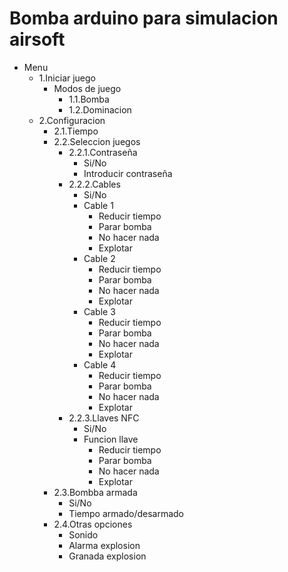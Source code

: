 # Bomba arduino para simulacion airsoft

- Menu
	- 1.Iniciar juego
		- Modos de juego
			- 1.1.Bomba
			- 1.2.Dominacion
	- 2.Configuracion
		- 2.1.Tiempo
		- 2.2.Seleccion juegos
			- 2.2.1.Contraseña
				- Si/No
				- Introducir contraseña
			- 2.2.2.Cables
				- Si/No
				- Cable 1
					- Reducir tiempo
					- Parar bomba
					- No hacer nada
					- Explotar
				- Cable 2
					- Reducir tiempo
					- Parar bomba
					- No hacer nada
					- Explotar
				- Cable 3
					- Reducir tiempo
					- Parar bomba
					- No hacer nada
					- Explotar
				- Cable 4
					- Reducir tiempo
					- Parar bomba
					- No hacer nada
					- Explotar
			- 2.2.3.Llaves NFC
				- Si/No
				- Funcion llave
					- Reducir tiempo
					- Parar bomba
					- No hacer nada
					- Explotar
		- 2.3.Bombba armada
			- Si/No
			- Tiempo armado/desarmado
		- 2.4.Otras opciones
			- Sonido
			- Alarma explosion
			- Granada explosion
